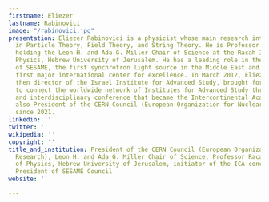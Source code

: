 ```yaml
---
firstname: Eliezer
lastname: Rabinovici
image: "/rabinovici.jpg"
presentation: Eliezer Rabinovici is a physicist whose main research interests are
  in Particle Theory, Field Theory, and String Theory. He is Professor of Physics,
  holding the Leon H. and Ada G. Miller Chair of Science at the Racah Institute of
  Physics, Hebrew University of Jerusalem. He has a leading role in the development
  of SESAME, the first synchrotron light source in the Middle East and the region’s
  first major international center for excellence. In March 2012, Eliezer Rabinovici,
  then director of the Israel Institute for Advanced Study, brought forward the idea
  to connect the worldwide network of Institutes for Advanced Study through an international
  and interdisciplinary conference that became the Intercontinental Academia. He is
  also President of the CERN Council (European Organization for Nuclear Research)
  since 2021.
linkedin: ''
twitter: ''
wikipedia: ''
copyright: ''
title_and_institution: President of the CERN Council (European Organization for Nuclear
  Research), Leon H. and Ada G. Miller Chair of Science, Professor Racah Institute
  of Physics, Hebrew University of Jerusalem, initiator of the ICA concept and Vice
  President of SESAME Council
website: ''

---
```

